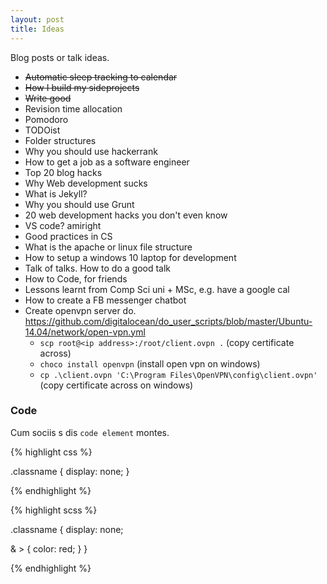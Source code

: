 ```yaml
---
layout: post
title: Ideas
---
```


<div class="message">
  Blog posts or talk ideas.
</div>

- <del>Automatic sleep tracking to calendar</del>
- <del>How I build my sideprojects</del>
- <del>Write good</del>
- Revision time allocation
- Pomodoro
- TODOist
- Folder structures
- Why you should use hackerrank
- How to get a job as a software engineer
- Top 20 blog hacks
- Why Web development sucks
- What is Jekyll?
- Why you should use Grunt
- 20 web development hacks you don't even know
- VS code? amiright
- Good practices in CS
- What is the apache or linux file structure
- How to setup a windows 10 laptop for development
- Talk of talks. How to do a good talk
- How to Code, for friends
- Lessons learnt from Comp Sci uni + MSc, e.g. have a google cal
- How to create a FB messenger chatbot
- Create openvpn server do. https://github.com/digitalocean/do_user_scripts/blob/master/Ubuntu-14.04/network/open-vpn.yml
  - `scp root@<ip address>:/root/client.ovpn .` (copy certificate across)
  - `choco install openvpn` (install open vpn on windows)
  - `cp .\client.ovpn 'C:\Program Files\OpenVPN\config\client.ovpn'` (copy certificate across on windows)


### Code

Cum sociis s dis `code element` montes.

{% highlight css %}

.classname {
  display: none;
}

{% endhighlight %}


{% highlight scss %}

.classname {
  display: none;

  & > {
    color: red;
  }
}

{% endhighlight %}
